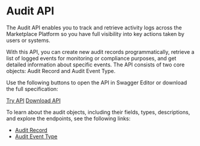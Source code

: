# Audit API

The Audit API enables you to track and retrieve activity logs across the Marketplace Platform so you have full visibility into key actions taken by users or systems.

With this API, you can create new audit records programmatically, retrieve a list of logged events for monitoring or compliance purposes, and get detailed information about specific events. The API consists of two core objects: Audit Record and Audit Event Type.&#x20;

Use the following buttons to open the API in Swagger Editor or download the full specification:

<a href="https://editor-next.swagger.io/?url=https://api.platform.softwareone.com/public/v1/audit/openapi.json" class="button primary" data-icon="up-right-from-square">Try API</a>  <a href="https://api.platform.softwareone.com/public/v1/audit/openapi.json" class="button secondary" data-icon="arrow-down">Download API</a>

To learn about the audit objects, including their fields, types, descriptions, and explore the endpoints, see the following links:

* [Audit Record](audit-record/)
* [Audit Event Type](audit-event-type/)

